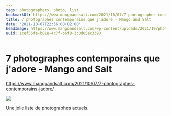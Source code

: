 ```yaml
---
tags: photographers, photo, list
bookmarkOf: https://www.mangoandsalt.com/2021/10/07/7-photographes-contemporains-jadore/
title: 7 photographes contemporains que j'adore - Mango and Salt
date: '2021-10-07T22:56:00+02:00'
headImage: https://www.mangoandsalt.com/wp-content/uploads/2021/10/photographes-contemporains-preferes.jpg
uuid: 1cef55fe-b81e-4c7f-b6f8-3c0d05ac3393
---
```


# 7 photographes contemporains que j'adore - Mango and Salt

https://www.mangoandsalt.com/2021/10/07/7-photographes-contemporains-jadore/

![](https://www.mangoandsalt.com/wp-content/uploads/2021/10/photographes-contemporains-preferes.jpg)

Une jolie liste de photographes actuels.

